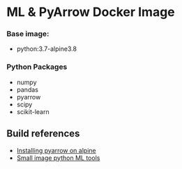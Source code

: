 # ML & PyArrow Docker Image
### Base image: 
* python:3.7-alpine3.8

### Python Packages
* numpy
* pandas
* pyarrow
* scipy
* scikit-learn


## Build references 
* [Installing pyarrow on alpine](https://gist.github.com/bskaggs/fc3c8d0d553be54e2645616236fdc8c6)
* [Small image python ML tools](https://github.com/frol/docker-alpine-python-machinelearning)


